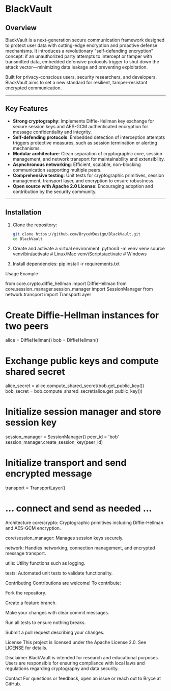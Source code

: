# BlackVault

## Overview
BlackVault is a next-generation secure communication framework designed to protect user data with cutting-edge encryption and proactive defense mechanisms. It introduces a revolutionary "self-defending encryption" concept: if an unauthorized party attempts to intercept or tamper with transmitted data, embedded defensive protocols trigger to shut down the attack vector—minimizing data leakage and preventing exploitation.

Built for privacy-conscious users, security researchers, and developers, BlackVault aims to set a new standard for resilient, tamper-resistant encrypted communication.

---

## Key Features
- **Strong cryptography**: Implements Diffie-Hellman key exchange for secure session keys and AES-GCM authenticated encryption for message confidentiality and integrity.
- **Self-defending protocols**: Embedded detection of interception attempts triggers protective measures, such as session termination or alerting mechanisms.
- **Modular architecture**: Clean separation of cryptographic core, session management, and network transport for maintainability and extensibility.
- **Asynchronous networking**: Efficient, scalable, non-blocking communication supporting multiple peers.
- **Comprehensive testing**: Unit tests for cryptographic primitives, session management, transport layer, and encryption to ensure robustness.
- **Open source with Apache 2.0 License**: Encouraging adoption and contribution by the security community.

---

## Installation

1. Clone the repository:
   ```bash
   git clone https://github.com/BryceWDesign/BlackVault.git
   cd BlackVault
   
2. Create and activate a virtual environment:
python3 -m venv venv
source venv/bin/activate  # Linux/Mac
venv\Scripts\activate     # Windows

3. Install dependencies: pip install -r requirements.txt

Usage Example

from core.crypto.diffie_hellman import DiffieHellman
from core.session_manager.session_manager import SessionManager
from network.transport import TransportLayer

# Create Diffie-Hellman instances for two peers
alice = DiffieHellman()
bob = DiffieHellman()

# Exchange public keys and compute shared secret
alice_secret = alice.compute_shared_secret(bob.get_public_key())
bob_secret = bob.compute_shared_secret(alice.get_public_key())

# Initialize session manager and store session key
session_manager = SessionManager()
peer_id = 'bob'
session_manager.create_session_key(peer_id)

# Initialize transport and send encrypted message
transport = TransportLayer()
# ... connect and send as needed ...

Architecture
core/crypto: Cryptographic primitives including Diffie-Hellman and AES-GCM encryption.

core/session_manager: Manages session keys securely.

network: Handles networking, connection management, and encrypted message transport.

utils: Utility functions such as logging.

tests: Automated unit tests to validate functionality.

Contributing
Contributions are welcome! To contribute:

Fork the repository.

Create a feature branch.

Make your changes with clear commit messages.

Run all tests to ensure nothing breaks.

Submit a pull request describing your changes.

License
This project is licensed under the Apache License 2.0. See LICENSE for details.

Disclaimer
BlackVault is intended for research and educational purposes. Users are responsible for ensuring compliance with local laws and regulations regarding cryptography and data security.

Contact
For questions or feedback, open an issue or reach out to Bryce at GitHub.
